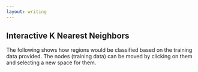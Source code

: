 ```yaml
---
layout: writing
---
```


## Interactive K Nearest Neighbors

The following shows how regions would be classified based on the training data provided. The nodes (training
data) can be moved by clicking on them and selecting a new space for them.

<div id="knnCanvasContainerTemp" class="resizingCanvasContainer">
<canvas id="knnCanvasTemp" class="resizingCanvas"></canvas>
</div>

<div id="knnCanvasContainer" class="resizingCanvasContainer">
<canvas id="knnCanvas" class="resizingCanvas"></canvas>
</div>

<script src="./js/knn.bundle.js"></script>
<script type="text/x-mathjax-config">
    MathJax.Hub.Config({
      tex2jax: {
        skipTags: ['script', 'noscript', 'style', 'textarea', 'pre'],
        inlineMath: [['$','$']]
      }
    });
</script>
<script src="https://cdn.mathjax.org/mathjax/latest/MathJax.js?config=TeX-AMS-MML_HTMLorMML" type="text/javascript"></script>